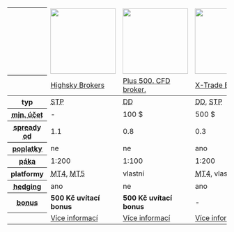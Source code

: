 <div class="table-responsive">
<table class="table table-striped table-bordered bootstrap-datatable datatable brokeri">
<thead>
 <tr class="">
   <th class="span2"></th>
   <td class="span2 top"><a href="{{url}}highsky-brokers" class="logo"><img src="{{img-url}}loga/hsky150.png" width="150"></a></td>
   <td class="span2 top"><a href="{{url}}plus500" class="logo"><img src="{{img-url}}loga/plu150.png" width="150"></a></td>
   <td class="span2 top"><a href="{{url}}xtb" class="logo"><img src="{{img-url}}loga/xtb150.png" width="150"></a></td>
   <td class="span2 top"><a href="{{url}}patria-forex" class="logo"><img src="{{img-url}}loga/pat150.png" width="150"></a></td>
   <td class="span2 top"><a href="{{url}}hotforex" class="logo"><img src="{{img-url}}loga/hot150.png" width="150"></a></td>
 </tr>
 <tr>
   <th class="span2"></th>
   <td class="span2"><a href="{{url}}highsky-brokers">Highsky Brokers</a></td>
   <td class="span2"><a href="{{url}}plus500">Plus 500. CFD broker.</a></td>
   <td class="span2"><a href="{{url}}xtb">X-Trade Brokers</a></td>
   <td class="span2"><a href="{{url}}patria-forex">Patria Forex</a></td>
   <td class="span2"><a href="{{url}}hotforex">Hot Forex</a></td>
 </tr>
</thead>
<tbody>
<tr>
 <th>typ</th>
 <td><abbr title="Brokeři posílají příkazy klientů dalším stranám, tzv. poskytovatelům likvidity. Ti potom tvoří druhou stranu obchodů. Broker je pouze prostředníkem.">STP</abbr></td>
 <td><abbr title="Dealing Desk broker je tvůrce trhu, protože obrazně řečeno vytváří trh pro své klienty (obchodníky). Tvoří druhou stranu obchodů.">DD</abbr></td>
 <td><abbr title="Dealing Desk broker je tvůrce trhu, protože obrazně řečeno vytváří trh pro své klienty (obchodníky). Tvoří druhou stranu obchodů.">DD</abbr>, <abbr title="Brokeři posílají příkazy klientů dalším stranám, tzv. poskytovatelům likvidity. Ti potom tvoří druhou stranu obchodů. Broker je pouze prostředníkem.">STP</abbr></td>
 <td><abbr title="Brokeři posílají příkazy klientů dalším stranám, tzv. poskytovatelům likvidity. Ti potom tvoří druhou stranu obchodů. Broker je pouze prostředníkem.">STP</abbr></td>
 <td><abbr title="Electronic Communications Network broker poskytuje takové místo na trhu, kde všichni jeho účastníci (banky, tvůrci trhu a jednotlivé ekonomické subjekty) obchodují proti sobě zasíláním konkurenčních nabídek a poptávek do systému">ECN</abbr>, <abbr title="Brokeři posílají příkazy klientů dalším stranám, tzv. poskytovatelům likvidity. Ti potom tvoří druhou stranu obchodů. Broker je pouze prostředníkem.">STP</abbr></td>
</tr>
<tr>
 <th><abbr title="Udává, kolik peněz musíte minimálně poslat na svůj obchodní účet, abyste mohli začít obchodovat.">min. účet</abbr></th>
 <td>-</td>
 <td>100 $</td>
 <td>500 $</td>
 <td>1000 $</td>
 <td>50 $</td>
</tr>
<tr>
 <th><abbr title="Jedná se o rozdíl mezi nákupní (ask cena) a prodejní cenou (bid cena) daného finančního aktiva.">spready od</abbr></th>
 <td>1.1</td>
 <td>0.8</td>
 <td>0.3</td>
 <td>1.0</td>
 <td>0.4</td>
</tr>
<tr>
 <th><abbr title="Poplatky, které si účtuje broker za zprostředkování obchodu. Jde o poplatky nad rámec spreadu.">poplatky</abbr></th>
 <td>ne</td>
 <td>ne</td>
 <td>ano</td>
 <td>ne</td>
 <td>ne</td>
</tr>
<tr>
 <th><abbr title="Velikost páky udává, s kolikrát větším účtem můžete disponovat.">páka</abbr></th>
 <td>1:200</td>
 <td>1:100</td>
 <td>1:200</td>
 <td>1:50</td>
 <td>1:1000</td>
</tr>
<tr>
  <th>platformy</th>
  <td><abbr title="Nejrozšířenější obchodní software pro obchodování Forexu. Umožňuje analyzovat trhy i zadávat obchodní příkazy.">MT4</abbr>, <abbr title="Nová verze nejrozšířenějšího obchodního software pro obchodování Forexu. Vychází z MT4.">MT5</abbr></td>
  <td>vlastní</td>
  <td><abbr title="Nejrozšířenější obchodní software pro obchodování Forexu. Umožňuje analyzovat trhy i zadávat obchodní příkazy.">MT4</abbr>, vlastní</td>
  <td>vlastní</td>
  <td><abbr title="Nejrozšířenější obchodní software pro obchodování Forexu. Umožňuje analyzovat trhy i zadávat obchodní příkazy.">MT4</abbr></td>
</tr>
<tr>
  <th><abbr title="Pokud broker neumožňuje hedging, nemůžete mít současně otevřenou dlouhou (long) a krátkou (short) pozici na jednom měnovém páru.">hedging</abbr></th>
  <td>ano</td>
  <td>ne</td>
  <td>ano</td>
  <td>ano</td>
  <td>ano</td>
</tr>
<tr>
  <th><abbr title="Konkurenční výhoda.">bonus</abbr></th>
  <td><strong>500 Kč uvítací bonus</strong></td>
  <td><strong>500 Kč uvítací bonus</strong></td>
  <td>-</td>
  <td>-</td>
  <td>-</td>
</tr>
<tr>
  <th></th>
  <td class="bot"><a href="{{url}}highsky-brokers" class="btn btn-default">Více<span class="hidden-xs"> informací</span></a></td>
  <td class="bot"><a href="{{url}}plus500" class="btn btn-default">Více<span class="hidden-xs"> informací</span></a></td>
  <td class="bot"><a href="{{url}}xtb" class="btn btn-default">Více<span class="hidden-xs"> informací</span></a></td>
  <td class="bot"><a href="{{url}}patria-forex" class="btn btn-default">Více<span class="hidden-xs"> informací</span></a></td>
  <td class="bot"><a href="{{url}}hotforex" class="btn btn-default">Více<span class="hidden-xs"> informací</span></a></td>
</tr>
</tbody></table>
</div>